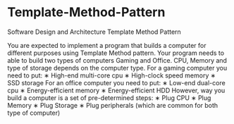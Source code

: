 # Template-Method-Pattern
Software Design and Architecture Template Method Pattern

You are expected to implement a program that builds a computer for different purposes
using Template Method pattern. Your program needs to able to build two types of computers Gaming
and Office. CPU, Memory and type of storage depends on the computer type.
For a gaming computer you need to put:
∗ High-end multi-core cpu
∗ High-clock speed memory
∗ SSD storage
For an office computer you need to put:
∗ Low-end dual-core cpu
∗ Energy-efficient memory
∗ Energy-efficient HDD
However, way you build a computer is a set of pre-determined steps:
∗ Plug CPU
∗ Plug Memory
∗ Plug Storage
∗ Plug peripherals (which are common for both type of computer)
